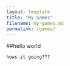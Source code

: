 ```yaml
---
layout: template
title: "My Games"
filename: my-games.md
permalink: /games/
---
```


##hello world

```
hows it going???
```
